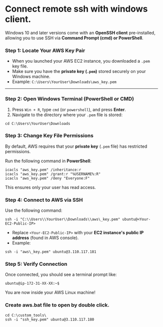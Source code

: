 # Connect remote ssh with windows client.

Windows 10 and later versions come with an **OpenSSH client** pre-installed, allowing you to use SSH via **Command Prompt (cmd) or PowerShell**.

### **Step 1: Locate Your AWS Key Pair**

*   When you launched your AWS EC2 instance, you downloaded a `.pem` key file.
*   Make sure you have the **private key (`.pem`)** stored securely on your Windows machine.
*   Example: `C:\Users\YourUser\Downloads\aws_key.pem`

---

### **Step 2: Open Windows Terminal (PowerShell or CMD)**

1.  Press `Win + R`, type `cmd` (or `powershell`), and press **Enter**.
2.  Navigate to the directory where your `.pem` file is stored:

```
cd C:\Users\YourUser\Downloads
```


### **Step 3: Change Key File Permissions**

By default, AWS requires that your **private key** (`.pem` file) has restricted permissions.

Run the following command in **PowerShell**:

```
icacls "aws_key.pem" /inheritance:r
icacls "aws_key.pem" /grant:r "%USERNAME%:R"
icacls "aws_key.pem" /deny "Everyone:F"
```

This ensures only your user has read access.



### **Step 4: Connect to AWS via SSH**

Use the following command:

```
ssh -i "C:\\Users\\YourUser\\Downloads\\aws\_key.pem" ubuntu@<Your-EC2-Public-IP>
```

*   Replace `<Your-EC2-Public-IP>` with your **EC2 instance's public IP address** (found in AWS console).
*   Example:

```
ssh -i "aws\_key.pem" ubuntu@3.110.117.181
```

### **Step 5: Verify Connection**

Once connected, you should see a terminal prompt like:

```
ubuntu@ip-172-31-XX-XX:~$
```

You are now inside your AWS Linux machine!

### Create aws.bat file to open by double click.
```
cd C:\custom_tools\
ssh -i "ssh_key.pem" ubuntu@3.110.117.180
```



